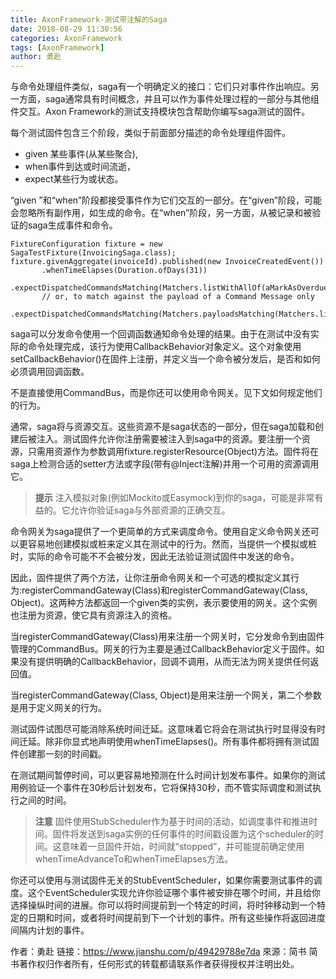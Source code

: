 ```yaml
---
title: AxonFramework-测试带注解的Saga
date: 2018-08-29 11:30:56
categories: AxonFramework
tags: [AxonFramework]
author: 勇赴
---
```


与命令处理组件类似，saga有一个明确定义的接口：它们只对事件作出响应。另一方面，saga通常具有时间概念，并且可以作为事件处理过程的一部分与其他组件交互。Axon Framework的测试支持模块包含帮助你编写saga测试的固件。

<!-- more -->

每个测试固件包含三个阶段，类似于前面部分描述的命令处理组件固件。

* given 某些事件(从某些聚合),
* when事件到达或时间流逝，
* expect某些行为或状态。

“given ”和“when”阶段都接受事件作为它们交互的一部分。在“given”阶段，可能会忽略所有副作用，如生成的命令。在“when”阶段，另一方面，从被记录和被验证的saga生成事件和命令。

```
FixtureConfiguration fixture = new SagaTestFixture(InvoicingSaga.class);
fixture.givenAggregate(invoiceId).published(new InvoiceCreatedEvent()) 
       .whenTimeElapses(Duration.ofDays(31)) 
       .expectDispatchedCommandsMatching(Matchers.listWithAllOf(aMarkAsOverdueCommand())); 
       // or, to match against the payload of a Command Message only 
       .expectDispatchedCommandsMatching(Matchers.payloadsMatching(Matchers.listWithAllOf(aMarkAsOverdueCommand())));
```

saga可以分发命令使用一个回调函数通知命令处理的结果。由于在测试中没有实际的命令处理完成，该行为使用CallbackBehavior对象定义。这个对象使用setCallbackBehavior()在固件上注册，并定义当一个命令被分发后，是否和如何必须调用回调函数。

不是直接使用CommandBus，而是你还可以使用命令网关。见下文如何规定他们的行为。

通常，saga将与资源交互。这些资源不是saga状态的一部分，但在saga加载和创建后被注入。测试固件允许你注册需要被注入到saga中的资源。要注册一个资源，只需用资源作为参数调用fixture.registerResource(Object)方法。固件将在saga上检测合适的setter方法或字段(带有@Inject注解)并用一个可用的资源调用它。

><b>提示</b>
注入模拟对象(例如Mockito或Easymock)到你的saga，可能是非常有益的。它允许你验证saga与外部资源的正确交互。

命令网关为saga提供了一个更简单的方式来调度命令。使用自定义命令网关还可以更容易地创建模拟或桩来定义其在测试中的行为。然而，当提供一个模拟或桩时，实际的命令可能不不会被分发，因此无法验证测试固件中发送的命令。

因此，固件提供了两个方法，让你注册命令网关和一个可选的模拟定义其行为:registerCommandGateway(Class)和registerCommandGateway(Class, Object)。这两种方法都返回一个given类的实例，表示要使用的网关。这个实例也注册为资源，使它具有资源注入的资格。

当registerCommandGateway(Class)用来注册一个网关时，它分发命令到由固件管理的CommandBus。网关的行为主要是通过CallbackBehavior定义于固件。如果没有提供明确的CallbackBehavior，回调不调用，从而无法为网关提供任何返回值。

当registerCommandGateway(Class, Object)是用来注册一个网关，第二个参数是用于定义网关的行为。

测试固件试图尽可能消除系统时间迁延。这意味着它将会在测试执行时显得没有时间迁延。除非你显式地声明使用whenTimeElapses()。所有事件都将拥有测试固件创建那一刻的时间戳。

在测试期间暂停时间，可以更容易地预测在什么时间计划发布事件。如果你的测试用例验证一个事件在30秒后计划发布，它将保持30秒，而不管实际调度和测试执行之间的时间。

><b>注意</b>
固件使用StubScheduler作为基于时间的活动，如调度事件和推进时间。固件将发送到saga实例的任何事件的时间戳设置为这个scheduler的时间。这意味着一旦固件开始，时间就“stopped”，并可能提前确定使用whenTimeAdvanceTo和whenTimeElapses方法。

你还可以使用与测试固件无关的StubEventScheduler，如果你需要测试事件的调度。这个EventScheduler实现允许你验证哪个事件被安排在哪个时间，并且给你选择操纵时间的进展。你可以将时间提前到一个特定的时间，将时钟移动到一个特定的日期和时间，或者将时间提前到下一个计划的事件。所有这些操作将返回进度间隔内计划的事件。

作者：勇赴
链接：https://www.jianshu.com/p/49429788e7da
來源：简书
简书著作权归作者所有，任何形式的转载都请联系作者获得授权并注明出处。